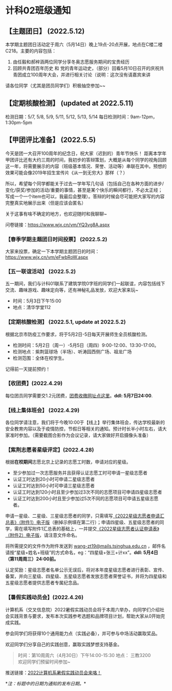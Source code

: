 # 计科02班级通知

## 【主题团日】 (2022.5.12)

本学期主题团日活动定于周六（5月14日）晚上19点-20点开展，地点在C楼二楼C218。主要的内容包括：

1. 由任毅和郝梓涵两位同学分享冬奥志愿服务期间的宝贵经历
2. 回顾共青团百年历史 和 党的青年运动史，（部分）回看5月10日召开的庆祝共青团成立100周年大会，并进行相关讨论（说明：这次没有请嘉宾来讲

请各位同学（尤其是团员同学们）积极抽空参加~~

## 【定期核酸检测】 (updated at 2022.5.11)

检测日期：5/7, 5/8, 5/9, 5/11, 5/12, 5/13, 5/14
每日检测时间：9am-12pm，1:30pm-5pm

## 【甲团评比准备】 (2022.5.5)

今天是团一大召开100周年的纪念日，祝大家（迟到的）青年节快乐！
距离本学年甲团评比还有大约三周的时间，我初步的答辩策划，大概是从每个同学的视角回顾这一年，将需要展示的内容（班级基本情况、荣誉、活动等）串联在其中。预想的效果可能会像2019年招生宣传片《从一到无穷大》那样（？）

所以，希望每个同学都能关于过去一学年写几句话（包括自己在各种方面的进步/变化/获奖/参加的活动/重要的事情，甚至是某个快乐的瞬间都行，不必太正经；写成一个一个item也可以，我最后会整理）。答辩的时候会尽可能把大家写的内容完整真实地展示出来（但是应该会匿名）

关于这事有啥不确定的地方，也欢迎随时和我聊聊~

问卷链接：https://www.wjx.cn/vm/YQ3vg8A.aspx

### 【春季学期主题团日时间投票】 (2022.5.2)

大家来投票，确定一下本学期主题团日的时间：https://www.wjx.cn/vm/eFwbRoW.aspx

### 【五一联谊活动】 (2022.5.2)

五一期间，我们与计科01联系了建筑学院0字班的同学们一起联谊，内容包括线下交流、趣味游戏、趣味定向等，还有神秘礼品发放，欢迎大家来玩~

- 时间：5月3日下午15:00
- 地点：清华学堂112

### 【定期核酸检测】 (2022.5.1, update at 2022.5.2)

根据北京市防疫工作要求，将于5月2日-5日每天开展师生全员核酸检测。

- 检测时间：5月2日（周一）-5月5日（周四）9:00-12:00、13:30-17:00。
- 检测地点：紫荆篮球场（半场）、听涛园西侧广场、祖龙广场
- 检测范围：全体在校学生。

记得前一天提前预约！

### 【收团费】(2022.4.29)

每位团员同学需要交1.2元团费，[团费收缴网址点这里](http://fa-online.tsinghua.edu.cn/sfdt/)。**ddl: 5月7日24:00**.

### 【线上集体班会】 (2022.4.29)

各位同学请注意，我们将于今晚10:00于【线上】举行集体班会，传达学校最新的安全教育内容以及于疫情防控，节假日等相关的通知。预计时长半小时左右，请大家准时参加。（需要截图合影作为会议记录，请大家做好开启摄像头准备）

### 【紫荆志愿者星级评定】(2022.4.28)

根据**在校期间**志愿北京上记录的志愿工时数，申请对应的星级。

- 至少参加过一次志愿服务并且获得认证志愿工时可申请一星级志愿者
- 认证工时达到20小时可申请二星级志愿者
- 认证工时达到50小时可申请三星级志愿者
- 认证工时达到120小时且至少参加过3次不同的志愿项目可申请四星级志愿者
- 认证工时达到200小时且至少参加过5次不同的志愿项目可申请五星级志愿者。

申请一星级、二星级、三星级志愿者的同学，只需填写[《2022星级志愿者申请汇总表》（附件1）电子版](https://cloud.tsinghua.edu.cn/f/501ce76480ba4b26afde/?dl=1)（删掉示例填在第二行）；申请四星级、五星级志愿者的同学，需在填写附件1汇总表的基础上，一并提交[《2022星级志愿者认证申请表》（附件2）电子版](https://cloud.tsinghua.edu.cn/f/6271bf489343496a96cb/?dl=1)，请注意文件命名。

将所需提交的文件作为附件发送到 wang-zt19@mails.tsinghua.edu.cn ，邮件名请按“星级+姓名+班级”的方式命名，eg：“四星级+张三+计xx”。**ddl: 5月4日（第11周周三）24:00前。**

认定奖励：星级志愿者名单公示无误后，将对本年度星级志愿者进行表彰、宣传、备案，并向三星级、四星级、五星级志愿者发放志愿者荣誉证书，并将为四星级和五星级志愿者提供志愿者专属纪念品。

### 【暑假实践动员会】(2022.4.26)

计算机系（交叉信息院）2022暑假实践动员会将于本周六举办，向同学们介绍社会实践背景与要求，发布本次实践参考选题和品牌项目计划，帮助大家从0开始完成实践。

参会同学们将获得10个通用能力点（实践必备），并可参与中场活动赢取奖品。

欢迎同学们分享自己的实践创意，赢取实践梦想支持基金。

> 时间：第10周周六（4月30日）下午14:00-15:30
> 地点： 三教3200  
> 欢迎同学们预留时间参加~

推送链接：[2022计算机系暑假实践动员会来咯！](https://mp.weixin.qq.com/s/BXfwtMbKw6nddKLU8t1vTg)


\**注：标题中的日期为通知的发布日期。*\*

